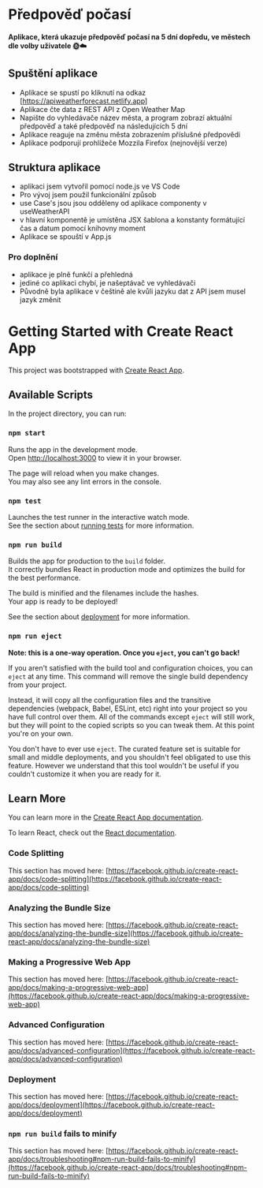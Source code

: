 # Předpověď počasí
#### Aplikace, která ukazuje předpověď počasí na 5 dní dopředu, ve městech dle volby uživatele 🌞☁️ 
## Spuštění aplikace
- Aplikace se spustí po kliknutí na odkaz [https://apiweatherforecast.netlify.app]
- Aplikace čte data z REST API z Open Weather Map
- Napište do vyhledávače název města, a program zobrazí aktuální předpověď a také předpověď na následujících 5 dní
- Aplikace reaguje na změnu města zobrazením příslušné předpovědi
- Aplikace podporují prohlížeče Mozzila Firefox (nejnovější verze)
## Struktura aplikace
- aplikaci jsem vytvořil pomocí node.js ve VS Code
- Pro vývoj jsem použil funkcionální způsob
- use Case's jsou jsou odděleny od aplikace componenty v useWeatherAPI 
- v hlavní komponentě je umístěna JSX šablona a konstanty formátující čas a datum pomocí knihovny moment
- Aplikace se spouští v App.js
### Pro doplnění
- aplikace je plně funkčí a přehledná
- jediné co aplikaci chybí, je našeptávač ve vyhledávači
- Původně byla aplikace v češtině ale kvůli jazyku dat z API jsem musel jazyk změnit

# Getting Started with Create React App

This project was bootstrapped with [Create React App](https://github.com/facebook/create-react-app).

## Available Scripts

In the project directory, you can run:

### `npm start`

Runs the app in the development mode.\
Open [http://localhost:3000](http://localhost:3000) to view it in your browser.

The page will reload when you make changes.\
You may also see any lint errors in the console.

### `npm test`

Launches the test runner in the interactive watch mode.\
See the section about [running tests](https://facebook.github.io/create-react-app/docs/running-tests) for more information.

### `npm run build`

Builds the app for production to the `build` folder.\
It correctly bundles React in production mode and optimizes the build for the best performance.

The build is minified and the filenames include the hashes.\
Your app is ready to be deployed!

See the section about [deployment](https://facebook.github.io/create-react-app/docs/deployment) for more information.

### `npm run eject`

**Note: this is a one-way operation. Once you `eject`, you can't go back!**

If you aren't satisfied with the build tool and configuration choices, you can `eject` at any time. This command will remove the single build dependency from your project.

Instead, it will copy all the configuration files and the transitive dependencies (webpack, Babel, ESLint, etc) right into your project so you have full control over them. All of the commands except `eject` will still work, but they will point to the copied scripts so you can tweak them. At this point you're on your own.

You don't have to ever use `eject`. The curated feature set is suitable for small and middle deployments, and you shouldn't feel obligated to use this feature. However we understand that this tool wouldn't be useful if you couldn't customize it when you are ready for it.

## Learn More

You can learn more in the [Create React App documentation](https://facebook.github.io/create-react-app/docs/getting-started).

To learn React, check out the [React documentation](https://reactjs.org/).

### Code Splitting

This section has moved here: [https://facebook.github.io/create-react-app/docs/code-splitting](https://facebook.github.io/create-react-app/docs/code-splitting)

### Analyzing the Bundle Size

This section has moved here: [https://facebook.github.io/create-react-app/docs/analyzing-the-bundle-size](https://facebook.github.io/create-react-app/docs/analyzing-the-bundle-size)

### Making a Progressive Web App

This section has moved here: [https://facebook.github.io/create-react-app/docs/making-a-progressive-web-app](https://facebook.github.io/create-react-app/docs/making-a-progressive-web-app)

### Advanced Configuration

This section has moved here: [https://facebook.github.io/create-react-app/docs/advanced-configuration](https://facebook.github.io/create-react-app/docs/advanced-configuration)

### Deployment

This section has moved here: [https://facebook.github.io/create-react-app/docs/deployment](https://facebook.github.io/create-react-app/docs/deployment)

### `npm run build` fails to minify

This section has moved here: [https://facebook.github.io/create-react-app/docs/troubleshooting#npm-run-build-fails-to-minify](https://facebook.github.io/create-react-app/docs/troubleshooting#npm-run-build-fails-to-minify)
